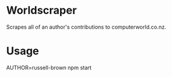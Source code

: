 Worldscraper
============

Scrapes all of an author's contributions to computerworld.co.nz.

Usage
=====

AUTHOR=russell-brown npm start
